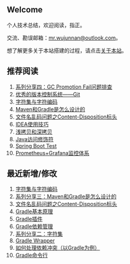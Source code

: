 ## Welcome

个人技术总结，欢迎阅读，指正。

交流、勘误邮箱：mr.wujunnan@outlook.com。

想了解更多关于本站搭建的过程，请点击[关于本站](_docs/AboutMe.md)。

## 推荐阅读

1. [系列分享四：GC Promotion Fail问题排查](Share/gc_promotion_fail.md)
2. [优秀的版本控制系统——Git](Share/Git.md)
3. [字符集与字符编码](ComputerBasic/character_set.md)
4. [Maven和Gradle是怎么设计的](Share/maven_gradle.md)
5. [文件名乱码问题之Content-Disposition标头](ComputerBasic/HTTP/header_content_disposition.md)
6. [IDEA使用技巧](Tool/Mac/idea.md)
7. [浅拷贝和深拷贝](JavaSE/shallow_copy_and_deep_copy.md)
8. [Java访问修饰符](JavaSE/access_modifiers.md)
9. [Spring Boot Test](Framework/Spring/SpringBoot/springboot_testing.md)
10. [Prometheus+Grafana监控体系](Ops/prometheus_grafana_monitor.md)

## 最近新增/修改
1. [字符集与字符编码](ComputerBasic/character_set.md)
2. [系列分享三：Maven和Gradle是怎么设计的](Share/maven_gradle.md)
3. [文件名乱码问题之Content-Disposition标头](ComputerBasic/HTTP/header_content_disposition.md)
4. [Gradle基本原理](JavaTool/Gradle/gradle_machanism.md)
5. [Gradle插件](JavaTool/Gradle/gradle_plugin.md)
6. [Gradle依赖管理](JavaTool/Gradle/gradle_dependencies.md)
7. [系列分享二：字符集](Share/character_set.md)
8. [Gradle Wrapper](JavaTool/Gradle/gradle_wrapper.md)
9. [如何处理依赖冲突（以Gradle为例）](JavaTool/Gradle/gradle_solve_dependency_conflict.md)
10. [Gradle命令行](JavaTool/Gradle/gradle_command_line.md)

